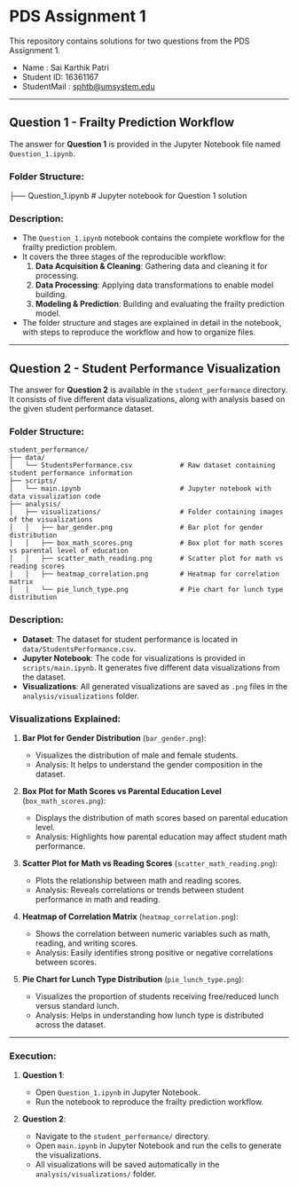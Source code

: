 # PDS Assignment 1

This repository contains solutions for two questions from the PDS Assignment 1.

- Name : Sai Karthik Patri
- Student ID: 16361167
- StudentMail : sphtb@umsystem.edu

---

## Question 1 - Frailty Prediction Workflow

The answer for **Question 1** is provided in the Jupyter Notebook file named `Question_1.ipynb`.

### Folder Structure:
├── Question_1.ipynb # Jupyter notebook for Question 1 solution



### Description:
- The `Question_1.ipynb` notebook contains the complete workflow for the frailty prediction problem.
- It covers the three stages of the reproducible workflow: 
  1. **Data Acquisition & Cleaning**: Gathering data and cleaning it for processing.
  2. **Data Processing**: Applying data transformations to enable model building.
  3. **Modeling & Prediction**: Building and evaluating the frailty prediction model.
- The folder structure and stages are explained in detail in the notebook, with steps to reproduce the workflow and how to organize files.

---

## Question 2 - Student Performance Visualization

The answer for **Question 2** is available in the `student_performance` directory. It consists of five different data visualizations, along with analysis based on the given student performance dataset.

### Folder Structure:

```
student_performance/
├── data/
│   └── StudentsPerformance.csv            # Raw dataset containing student performance information
├── scripts/
│   └── main.ipynb                         # Jupyter notebook with data visualization code
├── analysis/
│   ├── visualizations/                    # Folder containing images of the visualizations
│   │   ├── bar_gender.png                 # Bar plot for gender distribution
│   │   ├── box_math_scores.png            # Box plot for math scores vs parental level of education
│   │   ├── scatter_math_reading.png       # Scatter plot for math vs reading scores
│   │   ├── heatmap_correlation.png        # Heatmap for correlation matrix
│   │   └── pie_lunch_type.png             # Pie chart for lunch type distribution
```

### Description:
- **Dataset**: The dataset for student performance is located in `data/StudentsPerformance.csv`.
- **Jupyter Notebook**: The code for visualizations is provided in `scripts/main.ipynb`. It generates five different data visualizations from the dataset.
- **Visualizations**: All generated visualizations are saved as `.png` files in the `analysis/visualizations` folder.

### Visualizations Explained:
1. **Bar Plot for Gender Distribution** (`bar_gender.png`): 
   - Visualizes the distribution of male and female students.
   - Analysis: It helps to understand the gender composition in the dataset.
  
2. **Box Plot for Math Scores vs Parental Education Level** (`box_math_scores.png`):
   - Displays the distribution of math scores based on parental education level.
   - Analysis: Highlights how parental education may affect student math performance.
  
3. **Scatter Plot for Math vs Reading Scores** (`scatter_math_reading.png`):
   - Plots the relationship between math and reading scores.
   - Analysis: Reveals correlations or trends between student performance in math and reading.
  
4. **Heatmap of Correlation Matrix** (`heatmap_correlation.png`):
   - Shows the correlation between numeric variables such as math, reading, and writing scores.
   - Analysis: Easily identifies strong positive or negative correlations between scores.
  
5. **Pie Chart for Lunch Type Distribution** (`pie_lunch_type.png`):
   - Visualizes the proportion of students receiving free/reduced lunch versus standard lunch.
   - Analysis: Helps in understanding how lunch type is distributed across the dataset.

---

### Execution:

1. **Question 1**:
   - Open `Question_1.ipynb` in Jupyter Notebook.
   - Run the notebook to reproduce the frailty prediction workflow.

2. **Question 2**:
   - Navigate to the `student_performance/` directory.
   - Open `main.ipynb` in Jupyter Notebook and run the cells to generate the visualizations.
   - All visualizations will be saved automatically in the `analysis/visualizations/` folder.
